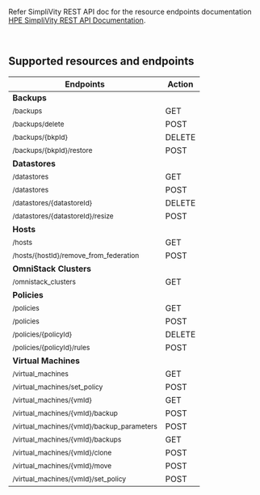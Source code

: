Refer SimpliVity REST API doc for the resource endpoints documentation [HPE SimpliVity REST API Documentation](https://developer.hpe.com/api/simplivity/).

<br />

## Supported resources and endpoints

| Endpoints                                                                               | Action   |
| --------------------------------------------------------------------------------------- | -------- |
|     **Backups**
|<sub>/backups	</sub>                                                                    |GET       |
|<sub>/backups/delete  </sub>                                                             |POST      |
|<sub>/backups/{bkpId}  </sub>                                                            |DELETE    |
|<sub>/backups/{bkpId}/restore  </sub>                                                    |POST      |
|     **Datastores**
|<sub>/datastores	</sub>                                                                |GET       |
|<sub>/datastores	</sub>                                                                |POST       |
|<sub>/datastores/{datastoreId}  </sub>                                                   |DELETE    |
|<sub>/datastores/{datastoreId}/resize  </sub>                                            |POST      |
|     **Hosts**
|<sub>/hosts	</sub>                                                                    |GET       |
|<sub>/hosts/{hostId}/remove_from_federation  </sub>						|POST      |
|     **OmniStack Clusters**
|<sub>/omnistack_clusters	</sub>                                                        |GET       |
|     **Policies**
|<sub>/policies	</sub>                                                                    |GET       |
|<sub>/policies</sub>                                                                     |POST      |
|<sub>/policies/{policyId} </sub>                                                         |DELETE    |
|<sub>/policies/{policyId}/rules </sub>                                                   |POST      |
|     **Virtual Machines**
|<sub>/virtual_machines	</sub>                                                            |GET       |
|<sub>/virtual_machines/set_policy	</sub>                                                |POST      |
|<sub>/virtual_machines/{vmId}	</sub>                                                    |GET       |
|<sub>/virtual_machines/{vmId}/backup	</sub>                                            |POST      |
|<sub>/virtual_machines/{vmId}/backup_parameters	</sub>                                |POST      |
|<sub>/virtual_machines/{vmId}/backups	</sub>                                            |GET       |
|<sub>/virtual_machines/{vmId}/clone	</sub>                                            |POST      |
|<sub>/virtual_machines/{vmId}/move	</sub>                                                |POST      |
|<sub>/virtual_machines/{vmId}/set_policy	</sub>                                        |POST      |
